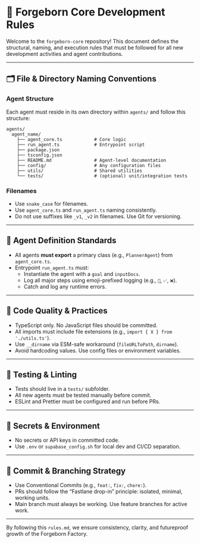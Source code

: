 # 📏 Forgeborn Core Development Rules

Welcome to the `forgeborn-core` repository! This document defines the structural, naming, and execution rules that must be followed for all new development activities and agent contributions.

---

## 🗂️ File & Directory Naming Conventions

### Agent Structure
Each agent must reside in its own directory within `agents/` and follow this structure:

```
agents/
  agent_name/
    ├── agent_core.ts            # Core logic
    ├── run_agent.ts             # Entrypoint script
    ├── package.json
    ├── tsconfig.json
    ├── README.md                # Agent-level documentation
    ├── config/                  # Any configuration files
    ├── utils/                   # Shared utilities
    └── tests/                   # (optional) unit/integration tests
```

### Filenames
- Use `snake_case` for filenames.
- Use `agent_core.ts` and `run_agent.ts` naming consistently.
- Do not use suffixes like `_v1`, `_v2` in filenames. Use Git for versioning.

---

## 🧠 Agent Definition Standards

- All agents **must export** a primary class (e.g., `PlannerAgent`) from `agent_core.ts`.
- Entrypoint `run_agent.ts` must:
  - Instantiate the agent with a `goal` and `inputDocs`.
  - Log all major steps using emoji-prefixed logging (e.g., `🚀`, `✅`, `❌`).
  - Catch and log any runtime errors.

---

## 📐 Code Quality & Practices

- TypeScript only. No JavaScript files should be committed.
- All imports must include file extensions (e.g., `import { X } from './utils.ts'`).
- Use `__dirname` via ESM-safe workaround (`fileURLToPath`, `dirname`).
- Avoid hardcoding values. Use config files or environment variables.

---

## 🧪 Testing & Linting

- Tests should live in a `tests/` subfolder.
- All new agents must be tested manually before commit.
- ESLint and Prettier must be configured and run before PRs.

---

## 🔐 Secrets & Environment

- No secrets or API keys in committed code.
- Use `.env` or `supabase_config.sh` for local dev and CI/CD separation.

---

## 📝 Commit & Branching Strategy

- Use Conventional Commits (e.g., `feat:`, `fix:`, `chore:`).
- PRs should follow the “Fastlane drop-in” principle: isolated, minimal, working units.
- Main branch must always be working. Use feature branches for active work.

---

By following this `rules.md`, we ensure consistency, clarity, and futureproof growth of the Forgeborn Factory.

